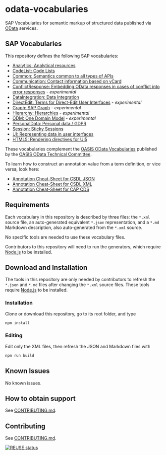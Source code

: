 # odata-vocabularies

SAP Vocabularies for semantic markup of structured data published via [OData](https://www.odata.org) services.

## SAP Vocabularies

This repository defines the following SAP vocabularies:

- [Analytics: Analytical resources](vocabularies/Analytics.md)
- [CodeList: Code Lists](vocabularies/CodeList.md)
- [Common: Semantics common to all types of APIs](vocabularies/Common.md)
- [Communication: Contact information based on vCard](vocabularies/Communication.md)
- [ConflictResponse: Embedding OData responses in cases of conflict into error responses](vocabularies/ConflictResponse.md) - _experimental_
- [DataIntegration: Data Integration](vocabularies/DataIntegration.md)
- [DirectEdit: Terms for Direct-Edit User Interfaces](vocabularies/DirectEdit.md) - _experimental_
- [Graph: SAP Graph](vocabularies/Graph.md) - _experimental_
- [Hierarchy: Hierarchies](vocabularies/Hierarchy.md) - _experimental_
- [ODM: One Domain Model](vocabularies/ODM.md) - _experimental_
- [PersonalData: Personal data / GDPR](vocabularies/PersonalData.md)
- [Session: Sticky Sessions](vocabularies/Session.md)
- [UI: Representing data in user interfaces](vocabularies/UI.md)
- [HTML5: Rendering directives for UI5](vocabularies/HTML5.md)

These vocabularies complement the [OASIS OData Vocabularies](https://github.com/oasis-tcs/odata-vocabularies) published by the [OASIS OData Technical Committee](https://www.oasis-open.org/committees/odata).

To learn how to construct an annotation value from a term definition, or vice versa, look here:

- [Annotation Cheat-Sheet for CSDL JSON](https://oasis-tcs.github.io/odata-vocabularies/docs/annotation-cheat-sheet-json.html)
- [Annotation Cheat-Sheet for CSDL XML](https://oasis-tcs.github.io/odata-vocabularies/docs/annotation-cheat-sheet.html)
- [Annotation Cheat-Sheet for CAP CDS](https://sap.github.io/odata-vocabularies/docs/annotation-cheat-sheet-cap.html)

## Requirements

Each vocabulary in this repository is described by three files: the `*.xml` source file, an auto-generated equivalent `*.json` representation, and a `*.md` Markdown description, also auto-generated from the `*.xml` source.

No specific tools are needed to use these vocabulary files.

Contributors to this repository will need to run the generators, which require [Node.js](https://nodejs.org/) to be installed.

## Download and Installation

The tools in this repository are only needed by contributors to refresh the `*.json` and `*.md` files after changing the `*.xml` source files. These tools require [Node.js](https://nodejs.org/) to be installed.

### Installation

Clone or download this repository, go to its root folder, and type

```sh
npm install
```

### Editing

Edit only the XML files, then refresh the JSON and Markdown files with

```sh
npm run build
```

## Known Issues

No known issues.

## How to obtain support

See [CONTRIBUTING.md](CONTRIBUTING.md).

## Contributing

See [CONTRIBUTING.md](CONTRIBUTING.md).

[![REUSE status](https://api.reuse.software/badge/github.com/SAP/odata-vocabularies)](https://api.reuse.software/info/github.com/SAP/odata-vocabularies)
